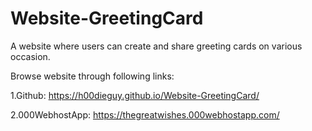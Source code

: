 # Website-GreetingCard
A website where users can create and share greeting cards on various occasion.

Browse website through following links: 

1.Github: https://h00dieguy.github.io/Website-GreetingCard/

2.000WebhostApp: https://thegreatwishes.000webhostapp.com/
